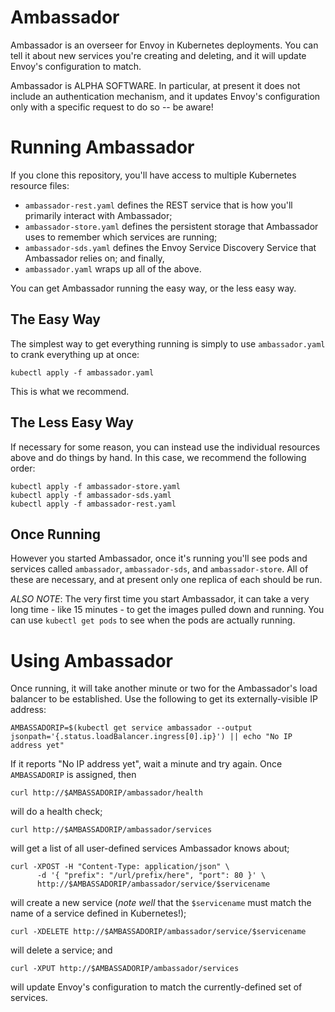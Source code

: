 Ambassador
==========

Ambassador is an overseer for Envoy in Kubernetes deployments. You can tell it about new services you're creating and deleting, and it will update Envoy's configuration to match.

Ambassador is ALPHA SOFTWARE. In particular, at present it does not include an authentication mechanism, and it updates Envoy's configuration only with a specific request to do so -- be aware!

Running Ambassador
==================

If you clone this repository, you'll have access to multiple Kubernetes resource files:

- `ambassador-rest.yaml` defines the REST service that is how you'll primarily interact with Ambassador;
- `ambassador-store.yaml` defines the persistent storage that Ambassador uses to remember which services are running;
- `ambassador-sds.yaml` defines the Envoy Service Discovery Service that Ambassador relies on; and finally,
- `ambassador.yaml` wraps up all of the above.

You can get Ambassador running the easy way, or the less easy way.

The Easy Way
------------

The simplest way to get everything running is simply to use `ambassador.yaml` to crank everything up at once:

```
kubectl apply -f ambassador.yaml
```

This is what we recommend.

The Less Easy Way
-----------------

If necessary for some reason, you can instead use the individual resources above and do things by hand. In this case, we recommend the following order:

```
kubectl apply -f ambassador-store.yaml
kubectl apply -f ambassador-sds.yaml
kubectl apply -f ambassador-rest.yaml
```

Once Running
------------

However you started Ambassador, once it's running you'll see pods and services called `ambassador`, `ambassador-sds`, and `ambassador-store`. All of these are necessary, and at present only one replica of each should be run.

*ALSO NOTE*: The very first time you start Ambassador, it can take a very long time - like 15 minutes - to get the images pulled down and running. You can use `kubectl get pods` to see when the pods are actually running.

Using Ambassador
================

Once running, it will take another minute or two for the Ambassador's load balancer to be established. Use the following to get its externally-visible IP address:

```
AMBASSADORIP=$(kubectl get service ambassador --output jsonpath='{.status.loadBalancer.ingress[0].ip}') || echo "No IP address yet"
```

If it reports "No IP address yet", wait a minute and try again. Once `AMBASSADORIP` is assigned, then

```
curl http://$AMBASSADORIP/ambassador/health
```

will do a health check;

```
curl http://$AMBASSADORIP/ambassador/services
```

will get a list of all user-defined services Ambassador knows about;

```
curl -XPOST -H "Content-Type: application/json" \
      -d '{ "prefix": "/url/prefix/here", "port": 80 }' \
      http://$AMBASSADORIP/ambassador/service/$servicename
```

will create a new service (*note well* that the `$servicename` must match the name of a service defined in Kubernetes!);

```
curl -XDELETE http://$AMBASSADORIP/ambassador/service/$servicename
```

will delete a service; and

```
curl -XPUT http://$AMBASSADORIP/ambassador/services
```

will update Envoy's configuration to match the currently-defined set of services.

